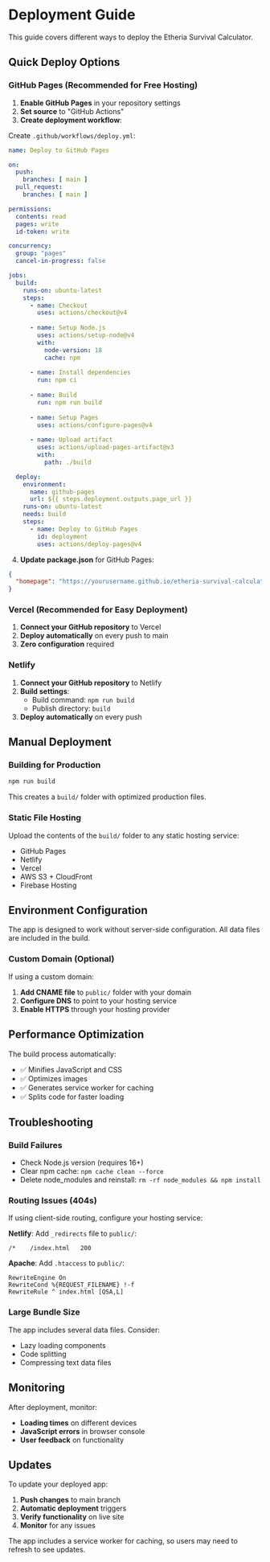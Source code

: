 # Deployment Guide

This guide covers different ways to deploy the Etheria Survival Calculator.

## Quick Deploy Options

### GitHub Pages (Recommended for Free Hosting)

1. **Enable GitHub Pages** in your repository settings
2. **Set source** to "GitHub Actions"
3. **Create deployment workflow**:

Create `.github/workflows/deploy.yml`:
```yaml
name: Deploy to GitHub Pages

on:
  push:
    branches: [ main ]
  pull_request:
    branches: [ main ]

permissions:
  contents: read
  pages: write
  id-token: write

concurrency:
  group: "pages"
  cancel-in-progress: false

jobs:
  build:
    runs-on: ubuntu-latest
    steps:
      - name: Checkout
        uses: actions/checkout@v4
      
      - name: Setup Node.js
        uses: actions/setup-node@v4
        with:
          node-version: 18
          cache: npm
      
      - name: Install dependencies
        run: npm ci
      
      - name: Build
        run: npm run build
      
      - name: Setup Pages
        uses: actions/configure-pages@v4
      
      - name: Upload artifact
        uses: actions/upload-pages-artifact@v3
        with:
          path: ./build

  deploy:
    environment:
      name: github-pages
      url: ${{ steps.deployment.outputs.page_url }}
    runs-on: ubuntu-latest
    needs: build
    steps:
      - name: Deploy to GitHub Pages
        id: deployment
        uses: actions/deploy-pages@v4
```

4. **Update package.json** for GitHub Pages:
```json
{
  "homepage": "https://yourusername.github.io/etheria-survival-calculator"
}
```

### Vercel (Recommended for Easy Deployment)

1. **Connect your GitHub repository** to Vercel
2. **Deploy automatically** on every push to main
3. **Zero configuration** required

### Netlify

1. **Connect your GitHub repository** to Netlify
2. **Build settings**:
   - Build command: `npm run build`
   - Publish directory: `build`
3. **Deploy automatically** on every push

## Manual Deployment

### Building for Production
```bash
npm run build
```

This creates a `build/` folder with optimized production files.

### Static File Hosting
Upload the contents of the `build/` folder to any static hosting service:
- GitHub Pages
- Netlify
- Vercel
- AWS S3 + CloudFront
- Firebase Hosting

## Environment Configuration

The app is designed to work without server-side configuration. All data files are included in the build.

### Custom Domain (Optional)

If using a custom domain:
1. **Add CNAME file** to `public/` folder with your domain
2. **Configure DNS** to point to your hosting service
3. **Enable HTTPS** through your hosting provider

## Performance Optimization

The build process automatically:
- ✅ Minifies JavaScript and CSS
- ✅ Optimizes images
- ✅ Generates service worker for caching
- ✅ Splits code for faster loading

## Troubleshooting

### Build Failures
- Check Node.js version (requires 16+)
- Clear npm cache: `npm cache clean --force`
- Delete node_modules and reinstall: `rm -rf node_modules && npm install`

### Routing Issues (404s)
If using client-side routing, configure your hosting service:

**Netlify**: Add `_redirects` file to `public/`:
```
/*    /index.html   200
```

**Apache**: Add `.htaccess` to `public/`:
```
RewriteEngine On
RewriteCond %{REQUEST_FILENAME} !-f
RewriteRule ^ index.html [QSA,L]
```

### Large Bundle Size
The app includes several data files. Consider:
- Lazy loading components
- Code splitting
- Compressing text data files

## Monitoring

After deployment, monitor:
- **Loading times** on different devices
- **JavaScript errors** in browser console
- **User feedback** on functionality

## Updates

To update your deployed app:
1. **Push changes** to main branch
2. **Automatic deployment** triggers
3. **Verify functionality** on live site
4. **Monitor** for any issues

The app includes a service worker for caching, so users may need to refresh to see updates.
